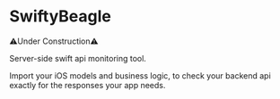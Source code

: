 # SwiftyBeagle

⚠️Under Construction⚠️

Server-side swift api monitoring tool.

Import your iOS models and business logic, to check your backend api exactly for the responses your app needs.